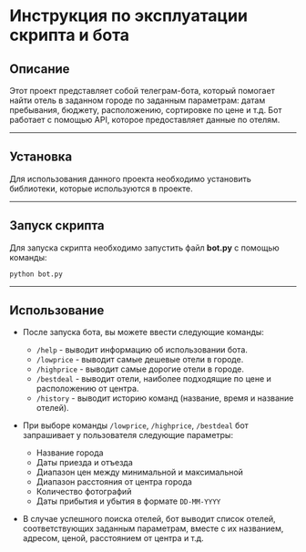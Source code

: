 # Инструкция по эксплуатации скрипта и бота

## Описание
Этот проект представляет собой телеграм-бота, который помогает найти отель в заданном городе по заданным параметрам: датам пребывания, бюджету, расположению, сортировке по цене и т.д.
Бот работает с помощью API, которое предоставляет данные по отелям.

---
## Установка
Для использования данного проекта необходимо установить библиотеки, которые используются в проекте.

---
## Запуск скрипта
Для запуска скрипта необходимо запустить файл **bot.py** с помощью команды:
```commandline
python bot.py
```

---
## Использование
- После запуска бота, вы можете ввести следующие команды:

  - `/help` - выводит информацию об использовании бота.
  - `/lowprice` - выводит самые дешевые отели в городе.
  - `/highprice` - выводит самые дорогие отели в городе.
  - `/bestdeal` - выводит отели, наиболее подходящие по цене и расположению от центра.
  - `/history` - выводит историю команд (название, время и название отелей).

- При выборе команды `/lowprice`, `/highprice`, `/bestdeal` бот запрашивает у пользователя следующие параметры:

  - Название города
  - Даты приезда и отъезда
  - Диапазон цен между минимальной и максимальной
  - Диапазон расстояния от центра города
  - Количество фотографий
  - Даты прибытия и убытия в формате `DD-MM-YYYY`

- В случае успешного поиска отелей, бот выводит список отелей, соответствующих заданным параметрам, вместе с их названием, адресом, ценой, расстоянием от центра и т.д.